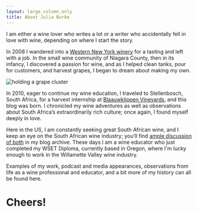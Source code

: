 ```yaml
---
layout: large_column_only
title: About Julia Burke
---
```


I am either a wine lover who writes a lot or a writer who accidentally fell in love with wine, depending on where I start the story.

In 2008 I wandered into a [Western New York winery](http://www.freedomrunwinery.com/)
for a tasting and left with a job. In the small wine community of Niagara
County, then in its infancy, I discovered a passion for wine, and as I helped
clean tanks, pour for customers, and harvest grapes, I began to dream about
making my own.

![holding a grape cluster](/photos/harvesting_grapes_in_madison.jpg "Harvesting grapes in Madison, WI")

In 2010, eager to continue my wine education, I traveled to Stellenbosch,
South Africa, for a harvest internship at [Blaauwklippen Vineyards](http://www.blaauwklippen.com/),
and this blog was born. I chronicled my wine adventures as well as observations about
South Africa’s extraordinarily rich culture; once again, I found myself
deeply in love.

Here in the US, I am constantly seeking great South African wine, and I keep an eye on the South African wine industry; you’ll find [ample discussion of both](/blog) in my blog archive. These days I am a wine educator who just completed my WSET Diploma, currently based in Oregon, where I'm lucky enough to work in the Willamette Valley wine industry. 

Examples of my work, podcast and media appearances, observations from life as a wine professional and educator, and a bit more of my history can all be found here.

# Cheers!
